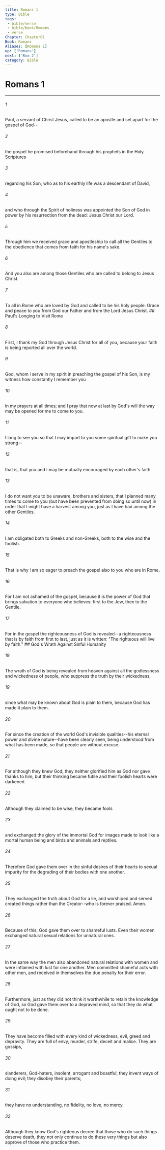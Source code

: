 ```yaml
---
title: Romans 1
type: Bible
tags:
 - bible/verse
 - bible/book/Romans
 - verse
Chapter: Chapter01
Book: Romans
Aliases: [Romans 1]
up: ['Romans']
next: ['Rom 2']
category: Bible
---
```

# Romans 1

***


###### 1 
Paul, a servant of Christ Jesus, called to be an apostle and set apart for the gospel of God-- 

###### 2 
the gospel he promised beforehand through his prophets in the Holy Scriptures 

###### 3 
regarding his Son, who as to his earthly life was a descendant of David, 

###### 4 
and who through the Spirit of holiness was appointed the Son of God in power by his resurrection from the dead: Jesus Christ our Lord. 

###### 5 
Through him we received grace and apostleship to call all the Gentiles to the obedience that comes from faith for his name's sake. 

###### 6 
And you also are among those Gentiles who are called to belong to Jesus Christ. 

###### 7 
To all in Rome who are loved by God and called to be his holy people: Grace and peace to you from God our Father and from the Lord Jesus Christ. ## Paul's Longing to Visit Rome 

###### 8 
First, I thank my God through Jesus Christ for all of you, because your faith is being reported all over the world. 

###### 9 
God, whom I serve in my spirit in preaching the gospel of his Son, is my witness how constantly I remember you 

###### 10 
in my prayers at all times; and I pray that now at last by God's will the way may be opened for me to come to you. 

###### 11 
I long to see you so that I may impart to you some spiritual gift to make you strong-- 

###### 12 
that is, that you and I may be mutually encouraged by each other's faith. 

###### 13 
I do not want you to be unaware, brothers and sisters, that I planned many times to come to you (but have been prevented from doing so until now) in order that I might have a harvest among you, just as I have had among the other Gentiles. 

###### 14 
I am obligated both to Greeks and non-Greeks, both to the wise and the foolish. 

###### 15 
That is why I am so eager to preach the gospel also to you who are in Rome. 

###### 16 
For I am not ashamed of the gospel, because it is the power of God that brings salvation to everyone who believes: first to the Jew, then to the Gentile. 

###### 17 
For in the gospel the righteousness of God is revealed--a righteousness that is by faith from first to last, just as it is written: "The righteous will live by faith." ## God's Wrath Against Sinful Humanity 

###### 18 
The wrath of God is being revealed from heaven against all the godlessness and wickedness of people, who suppress the truth by their wickedness, 

###### 19 
since what may be known about God is plain to them, because God has made it plain to them. 

###### 20 
For since the creation of the world God's invisible qualities--his eternal power and divine nature--have been clearly seen, being understood from what has been made, so that people are without excuse. 

###### 21 
For although they knew God, they neither glorified him as God nor gave thanks to him, but their thinking became futile and their foolish hearts were darkened. 

###### 22 
Although they claimed to be wise, they became fools 

###### 23 
and exchanged the glory of the immortal God for images made to look like a mortal human being and birds and animals and reptiles. 

###### 24 
Therefore God gave them over in the sinful desires of their hearts to sexual impurity for the degrading of their bodies with one another. 

###### 25 
They exchanged the truth about God for a lie, and worshiped and served created things rather than the Creator--who is forever praised. Amen. 

###### 26 
Because of this, God gave them over to shameful lusts. Even their women exchanged natural sexual relations for unnatural ones. 

###### 27 
In the same way the men also abandoned natural relations with women and were inflamed with lust for one another. Men committed shameful acts with other men, and received in themselves the due penalty for their error. 

###### 28 
Furthermore, just as they did not think it worthwhile to retain the knowledge of God, so God gave them over to a depraved mind, so that they do what ought not to be done. 

###### 29 
They have become filled with every kind of wickedness, evil, greed and depravity. They are full of envy, murder, strife, deceit and malice. They are gossips, 

###### 30 
slanderers, God-haters, insolent, arrogant and boastful; they invent ways of doing evil; they disobey their parents; 

###### 31 
they have no understanding, no fidelity, no love, no mercy. 

###### 32 
Although they know God's righteous decree that those who do such things deserve death, they not only continue to do these very things but also approve of those who practice them. 
